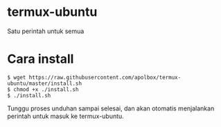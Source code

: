 # termux-ubuntu
Satu perintah untuk semua

# Cara install

	$ wget https://raw.githubusercontent.com/apolbox/termux-ubuntu/master/install.sh
	$ chmod +x ./install.sh
	$ ./install.sh

Tunggu proses unduhan sampai selesai, dan akan otomatis menjalankan perintah untuk masuk ke termux-ubuntu. 